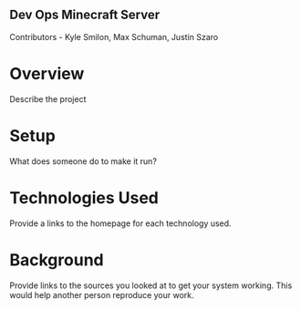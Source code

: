 ## Dev Ops Minecraft Server

Contributors - Kyle Smilon, Max Schuman, Justin Szaro

# Overview
Describe the project

# Setup
What does someone do to make it run?

# Technologies Used
Provide a links to the homepage for each technology used.

# Background
Provide links to the sources you looked at to get your system working. This would help another person reproduce your work.
